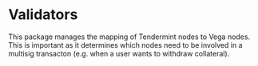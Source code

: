 # Validators

This package manages the mapping of Tendermint nodes to Vega nodes. This is important as it determines which nodes need to be involved in a multisig transacton (e.g. when a user wants to withdraw collateral).